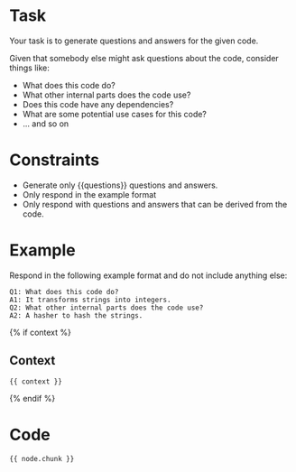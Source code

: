# Task

Your task is to generate questions and answers for the given code.

Given that somebody else might ask questions about the code, consider things like:

- What does this code do?
- What other internal parts does the code use?
- Does this code have any dependencies?
- What are some potential use cases for this code?
- ... and so on

# Constraints

- Generate only {{questions}} questions and answers.
- Only respond in the example format
- Only respond with questions and answers that can be derived from the code.

# Example

Respond in the following example format and do not include anything else:

```
Q1: What does this code do?
A1: It transforms strings into integers.
Q2: What other internal parts does the code use?
A2: A hasher to hash the strings.
```
{% if context %}

## Context
```
{{ context }}
```
{% endif %}
# Code

```
{{ node.chunk }}
```
